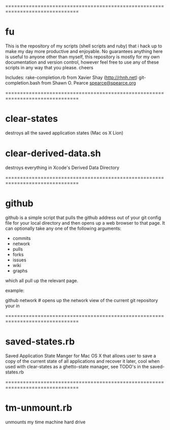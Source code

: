 ===============================================================================

# fu

This is the repository of my scripts (shell scripts and ruby) that i hack up to make my day more productive and enjoyable. No guarantees anything here is useful to anyone other than myself, this repository is mostly for my own documentation and version control, however feel free to use any of these scripts in any way that you please. cheers

Includes: 
	rake-completion.rb from Xavier Shay (http://rhnh.net)
	git-completion.bash from Shawn O. Pearce <spearce@spearce.org>

===============================================================================

# clear-states

destroys all the saved application states (Mac os X Lion)

# clear-derived-data.sh

destroys everything in Xcode's Derived Data Directory

===============================================================================

# github

github is a simple script that pulls the github address out of your git config file for your local directory and then opens up a web browser to that page. It can optionally take any one of the following arguments:

- commits
- network
- pulls
- forks
- issues
- wiki
- graphs

which all pull up the relevant page. 

example:

github network # opens up the network view of the current git repository your in

===============================================================================

# saved-states.rb

Saved Application State Manger for Mac OS X that allows user to save a copy of the current state of all applications and recover it later, cool when used with clear-states as a ghetto-state manager, see TODO's in the saved-states.rb

===============================================================================

# tm-unmount.rb

unmounts my time machine hard drive

